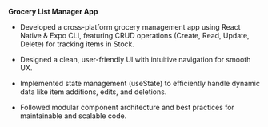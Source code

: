 **Grocery List Manager App**

- Developed a cross-platform grocery management app using React Native & Expo CLI, featuring CRUD operations (Create, Read, Update, Delete) for tracking items in Stock.

- Designed a clean, user-friendly UI with intuitive navigation for smooth UX.

- Implemented state management (useState) to efficiently handle dynamic data like item additions, edits, and deletions.

- Followed modular component architecture and best practices for maintainable and scalable code.
